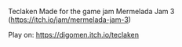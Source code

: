 Teclaken
Made for the game jam Mermelada Jam 3 (https://itch.io/jam/mermelada-jam-3)

Play on: https://digomen.itch.io/teclaken
